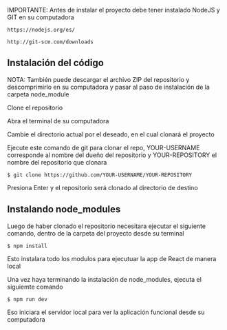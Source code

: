 
IMPORTANTE: Antes de instalar el proyecto debe tener instalado NodeJS y GIT en su computadora

    https://nodejs.org/es/
    
    http://git-scm.com/downloads

## Instalación del código

NOTA: También puede descargar el archivo ZIP del repositorio y descomprimirlo en su computadora y pasar al paso de instalación de la carpeta
node_module

Clone el repositorio

Abra el terminal de su computadora 

Cambie el directorio actual por el deseado, en el cual clonará el proyecto

Ejecute este comando de git para clonar el repo, YOUR-USERNAME corresponde al nombre del dueño del repositorio 
y YOUR-REPOSITORY el nombre del repositorio que clonara

    $ git clone https://github.com/YOUR-USERNAME/YOUR-REPOSITORY
    
Presiona Enter y el repositorio será clonado al directorio de destino

## Instalando node_modules

Luego de haber clonado el repositorio necesitara ejecutar el siguiente comando, dentro de la carpeta del proyecto desde su terminal

    $ npm install

Esto instalara todo los modulos para ejecutuar la app de React de manera local

Una vez haya terminando la instalación de node_modules, ejecuta el siguiemte comando

    $ npm run dev

Eso iniciara el servidor local para ver la aplicación funcional desde su computadora
